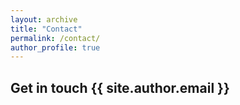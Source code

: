 ```yaml
---
layout: archive
title: "Contact"
permalink: /contact/
author_profile: true
---
```


## Get in touch {{ site.author.email }}